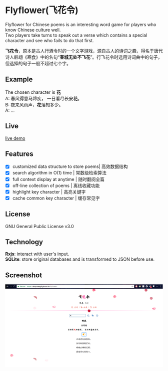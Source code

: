 # Flyflower(飞花令)
Flyflower for Chinese poems is an interesting word game for players who know Chinese culture well.  
Two players take turns to speak out a verse which contains a special character and see who fails to do that first.  

**飞花令**，原本是古人行酒令时的一个文字游戏，源自古人的诗词之趣，得名于唐代诗人韩翃《寒食》中的名句“**春城无处不飞花**”。行飞花令时选用诗词曲中的句子，但选择的句子一般不超过七个字。  
## Example
The chosen character is **花**  
A: 春风得意马蹄疾， 一日看尽长安**花**。    
B: 夜来风雨声，**花**落知多少。  
A: ...

## Live
[live demo](https://xinyzhang9.github.io/flyflower/)
## Features
- [x] customized data structure to store poems| 高效数据结构
- [x] search algorithm in O(1) time | 常数级检索算法
- [x] full context display at anytime | 随时翻阅全篇
- [x] off-line collection of poems | 离线收藏功能
- [x] highlight key character | 高亮关键字
- [x] cache common key character | 缓存常见字

## License
GNU General Public License v3.0
## Technology
**Rxjs**: interact with user's input.  
**SQLite**: store original databases and is transformed to JSON before use.  

## Screenshot
![alt tag](https://raw.githubusercontent.com/xinyzhang9/flyflower/master/screen2.png)
